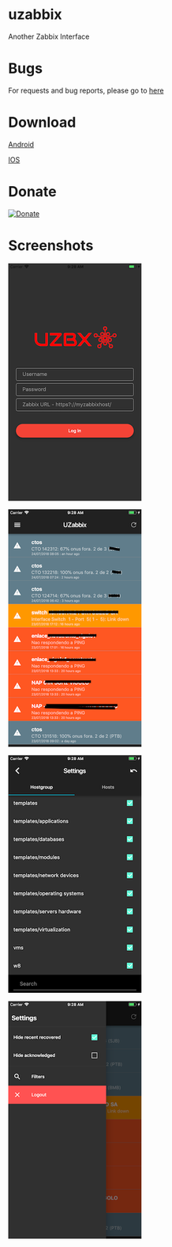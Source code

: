 # uzabbix
Another Zabbix Interface

# Bugs

For requests and bug reports, please go to [here](https://github.com/alexmontoanelli/uzabbix/issues)

# Download

[Android](https://play.google.com/store/apps/details?id=br.com.unetvale.zabbix)

[IOS](https://itunes.apple.com/us/app/uzabbix/id1416570202)


# Donate

[![Donate](https://img.shields.io/badge/Donate-PayPal-green.svg)](https://www.paypal.com/cgi-bin/webscr?cmd=_donations&business=RESW9ZGCECLBN&currency_code=BRL&source=url)

# Screenshots
![Login](images/a.png)

![Current Alerts](images/b.png)

![Filters](images/c.png)

![Options](images/d.png)
